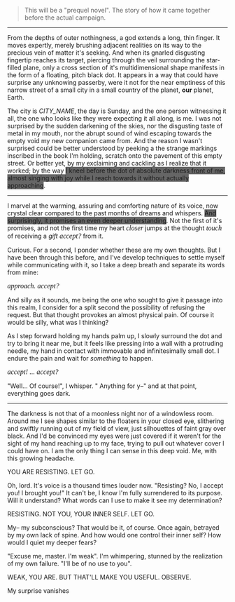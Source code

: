 > This will be a "prequel novel". The story of how it came together before the actual campaign.

---

From the depths of outer nothingness, a god extends a long, thin finger. It moves expertly, merely brushing adjacent realities on its way to the precious vein of matter it's seeking. And when its gnarled disgusting fingertip reaches its target, piercing through the veil surrounding the star-filled plane, only a cross section of it's multidimensional shape manifests in the form of a floating, pitch black dot. It appears in a way that could have surprise any unknowing passerby, were it not for the near emptiness of this narrow street of a small city in a small country of the planet, **our** planet, Earth.

The city is *CITY_NAME*, the day is Sunday, and the one person witnessing it all, the one who looks like they were expecting it all along, is me. I was not surprised by the sudden darkening of the skies, nor the disgusting taste of metal in my mouth, nor the abrupt sound of wind escaping towards the empty void my new companion came from. And the reason I wasn't surprised could be better understood by peeking a the strange markings inscribed in the book I'm holding, scratch onto the pavement of this empty street. Or better yet, by my exclaiming and cackling as I realize that it worked; by the way <span style="background: #666">I kneel before the dot of absolute darkness front of me, almost singing with joy while I reach towards it without actually approaching</span>.

---

I marvel at the warming, assuring and comforting nature of its voice, now crystal clear compared to the past months of dreams and whispers. <span style="background: #666">And surprisingly, it promises an even deeper understanding</span>. Not the first of it's promises, and not the first time my heart <span style="font-size: 1rem; font-style: italic; font-family: Brush Script MT">closer</span> jumps at the thought <span style="font-size: 1rem; font-style: italic; font-family: Brush Script MT">touch</span> of receiving a *gift* <span style="font-size: 1rem; font-style: italic; font-family: Brush Script MT">accept?</span> from it.

Curious. For a second, I ponder whether these are my own thoughts. But I have been through this before, and I've develop techniques to settle myself while communicating with it, so I take a deep breath and separate its words from mine:

<span style="font-size: 1rem; font-style: italic; font-family: Brush Script MT">approach. accept?</span>

And silly as it sounds, me being the one who sought to give it passage into this realm, I consider for a split second the possibility of refusing the request. But that thought provokes an almost physical pain. Of course it would be silly, what was I thinking?

As I step forward holding my hands palm up, I slowly surround the dot and try to bring it near me, but it feels like pressing into a wall with a protruding needle, my hand in contact with immovable and infinitesimally small dot. I endure the pain and wait for *something* to happen.

<span style="font-size: 1rem; font-style: italic; font-family: Brush Script MT">accept! ... accept?</span>

"Well... Of course!", I whisper. " Anything for y–" and at that point, everything goes dark.

---

The darkness is not that of a moonless night nor of a windowless room. Around me I see shapes similar to the floaters in your closed eye, slithering and swiftly running out of my field of view, just silhouettes of faint gray over black. And I'd be convinced my eyes were just covered if it weren't for the sight of my hand reaching up to my face, trying to pull out whatever cover I could have on. I am the only thing I can sense in this deep void. Me, with this growing headache.

YOU ARE RESISTING. LET GO.

Oh, lord. It's voice is a thousand times louder now. "Resisting? No, I accept you! I brought you!" It can't be, I know I'm fully surrendered to its purpose. Will it understand? What words can I use to make it see my determination?

RESISTING. NOT YOU, YOUR INNER SELF. LET GO.

My– my subconscious? That would be it, of course. Once again, betrayed by my own lack of spine. And how would one control their inner self? How would I quiet my deeper fears?

"Excuse me, master. I'm weak". I'm whimpering, stunned by the realization of my own failure. "I'll be of no use to you".

WEAK, YOU ARE. BUT THAT'LL MAKE YOU USEFUL. OBSERVE.

My surprise vanishes 
